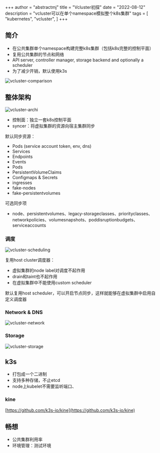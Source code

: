 +++
author = "abstractmj"
title = "Vcluster初探"
date = "2022-08-12"
description = "vcluster可以在单个namespace模拟整个k8s集群"
tags = [
    "kubernetes",
    "vcluster",
]
+++

## 简介

* 在公共集群单个namespace构建完整k8s集群（包括k8s完整的控制平面）
* 复用公共集群的节点和网络
* API server, controller manager, storage backend and optionally a scheduler
* 为了减少开销，默认使用k3s

![vcluster-comparison](./vcluster/vcluster-comparison.png)

## 整体架构

![vcluster-archi](./vcluster/vcluster-archi.png)

* 控制面：独立一套k8s控制平面
* syncer：将虚拟集群的资源向宿主集群同步

默认同步资源：
* Pods (service account token, env, dns)
* Services
* Endpoints
* Events
* Pods
* PersistentVolumeClaims
* Configmaps & Secrets
* ingresses
* fake-nodes
* fake-persistentvolumes

可选同步项
* node、persistentvolumes、legacy-storageclasses、priorityclasses、networkpolicies、volumesnapshots、poddisruptionbudgets、serviceaccounts


### 调度

![vcluster-scheduling](./vcluster/vcluster-pod-scheduling.svg)

复用host cluster调度器：
* 虚拟集群的node label对调度不起作用
* drain和taint也不起作用
* 在虚拟集群中不能使用custom scheduler

默认复用host scheduler，可以开启节点同步，这样就能够在虚拟集群中启用自定义调度器

### Network & DNS

![vcluster-network](./vcluster/vcluster-networking.svg)

### Storage

![vcluster-storage](./vcluster/vcluster-persistent-volume-provisioning.svg)


## k3s

* 打包成一个二进制
* 支持多种存储，不止etcd
* node上kubelet不需要监听端口、

### kine

[https://github.com/k3s-io/kine](https://github.com/k3s-io/kine)

## 畅想

* 公共集群利用率
* 环境管理：测试环境
